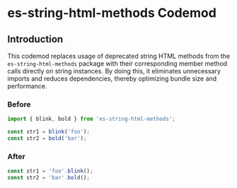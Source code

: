 # es-string-html-methods Codemod

## Introduction

This codemod replaces usage of deprecated string HTML methods from the `es-string-html-methods` package with their corresponding member method calls directly on string instances. By doing this, it eliminates unnecessary imports and reduces dependencies, thereby optimizing bundle size and performance.

### Before

```javascript
import { blink, bold } from 'es-string-html-methods';

const str1 = blink('foo');
const str2 = bold('bar');
```

### After

```javascript
const str1 = 'foo'.blink();
const str2 = 'bar'.bold();
```